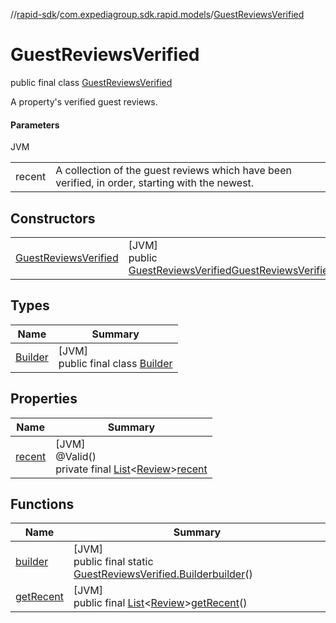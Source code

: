 //[rapid-sdk](../../../index.md)/[com.expediagroup.sdk.rapid.models](../index.md)/[GuestReviewsVerified](index.md)

# GuestReviewsVerified

public final class [GuestReviewsVerified](index.md)

A property's verified guest reviews.

#### Parameters

JVM

| | |
|---|---|
| recent | A collection of the guest reviews which have been verified, in order, starting with the newest. |

## Constructors

| | |
|---|---|
| [GuestReviewsVerified](-guest-reviews-verified.md) | [JVM]<br>public [GuestReviewsVerified](index.md)[GuestReviewsVerified](-guest-reviews-verified.md)([List](https://docs.oracle.com/javase/8/docs/api/java/util/List.html)&lt;[Review](../-review/index.md)&gt;recent) |

## Types

| Name | Summary |
|---|---|
| [Builder](-builder/index.md) | [JVM]<br>public final class [Builder](-builder/index.md) |

## Properties

| Name | Summary |
|---|---|
| [recent](index.md#36937223%2FProperties%2F700308213) | [JVM]<br>@Valid()<br>private final [List](https://docs.oracle.com/javase/8/docs/api/java/util/List.html)&lt;[Review](../-review/index.md)&gt;[recent](index.md#36937223%2FProperties%2F700308213) |

## Functions

| Name | Summary |
|---|---|
| [builder](builder.md) | [JVM]<br>public final static [GuestReviewsVerified.Builder](-builder/index.md)[builder](builder.md)() |
| [getRecent](get-recent.md) | [JVM]<br>public final [List](https://docs.oracle.com/javase/8/docs/api/java/util/List.html)&lt;[Review](../-review/index.md)&gt;[getRecent](get-recent.md)() |

